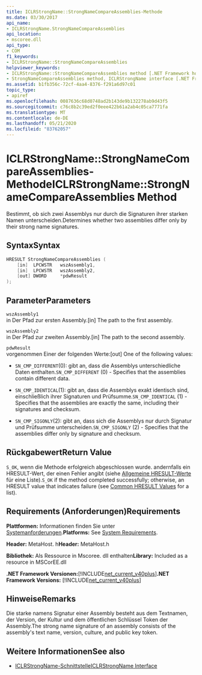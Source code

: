 ```yaml
---
title: ICLRStrongName::StrongNameCompareAssemblies-Methode
ms.date: 03/30/2017
api_name:
- ICLRStrongName.StrongNameCompareAssemblies
api_location:
- mscoree.dll
api_type:
- COM
f1_keywords:
- ICLRStrongName::StrongNameCompareAssemblies
helpviewer_keywords:
- ICLRStrongName::StrongNameCompareAssemblies method [.NET Framework hosting]
- StrongNameCompareAssemblies method, ICLRStrongName interface [.NET Framework hosting]
ms.assetid: b1fb356c-72cf-4aa4-8376-f291a6d97c01
topic_type:
- apiref
ms.openlocfilehash: 0087636c68d0748ad2b143de9b132278ab9d43f5
ms.sourcegitcommit: c76c8b2c39ed2f0eee422b61a2ab4c05ca7771fa
ms.translationtype: MT
ms.contentlocale: de-DE
ms.lasthandoff: 05/21/2020
ms.locfileid: "83762057"
---
```

# <a name="iclrstrongnamestrongnamecompareassemblies-method"></a><span data-ttu-id="7a049-102">ICLRStrongName::StrongNameCompareAssemblies-Methode</span><span class="sxs-lookup"><span data-stu-id="7a049-102">ICLRStrongName::StrongNameCompareAssemblies Method</span></span>
<span data-ttu-id="7a049-103">Bestimmt, ob sich zwei Assemblys nur durch die Signaturen ihrer starken Namen unterscheiden.</span><span class="sxs-lookup"><span data-stu-id="7a049-103">Determines whether two assemblies differ only by their strong name signatures.</span></span>  
  
## <a name="syntax"></a><span data-ttu-id="7a049-104">Syntax</span><span class="sxs-lookup"><span data-stu-id="7a049-104">Syntax</span></span>  
  
```cpp  
HRESULT StrongNameCompareAssemblies (  
    [in]  LPCWSTR   wszAssembly1,  
    [in]  LPCWSTR   wszAssembly2,  
    [out] DWORD     *pdwResult  
);  
```  
  
## <a name="parameters"></a><span data-ttu-id="7a049-105">Parameter</span><span class="sxs-lookup"><span data-stu-id="7a049-105">Parameters</span></span>  
 `wszAssembly1`  
 <span data-ttu-id="7a049-106">in Der Pfad zur ersten Assembly.</span><span class="sxs-lookup"><span data-stu-id="7a049-106">[in] The path to the first assembly.</span></span>  
  
 `wszAssembly2`  
 <span data-ttu-id="7a049-107">in Der Pfad zur zweiten Assembly.</span><span class="sxs-lookup"><span data-stu-id="7a049-107">[in] The path to the second assembly.</span></span>  
  
 `pdwResult`  
 <span data-ttu-id="7a049-108">vorgenommen Einer der folgenden Werte:</span><span class="sxs-lookup"><span data-stu-id="7a049-108">[out] One of the following values:</span></span>  
  
- <span data-ttu-id="7a049-109">`SN_CMP_DIFFERENT`(0): gibt an, dass die Assemblys unterschiedliche Daten enthalten.</span><span class="sxs-lookup"><span data-stu-id="7a049-109">`SN_CMP_DIFFERENT` (0) - Specifies that the assemblies contain different data.</span></span>  
  
- <span data-ttu-id="7a049-110">`SN_CMP_IDENTICAL`(1): gibt an, dass die Assemblys exakt identisch sind, einschließlich ihrer Signaturen und Prüfsumme.</span><span class="sxs-lookup"><span data-stu-id="7a049-110">`SN_CMP_IDENTICAL` (1) - Specifies that the assemblies are exactly the same, including their signatures and checksum.</span></span>  
  
- <span data-ttu-id="7a049-111">`SN_CMP_SIGONLY`(2): gibt an, dass sich die Assemblys nur durch Signatur und Prüfsumme unterscheiden.</span><span class="sxs-lookup"><span data-stu-id="7a049-111">`SN_CMP_SIGONLY` (2) - Specifies that the assemblies differ only by signature and checksum.</span></span>  
  
## <a name="return-value"></a><span data-ttu-id="7a049-112">Rückgabewert</span><span class="sxs-lookup"><span data-stu-id="7a049-112">Return Value</span></span>  
 <span data-ttu-id="7a049-113">`S_OK`, wenn die Methode erfolgreich abgeschlossen wurde. andernfalls ein HRESULT-Wert, der einen Fehler angibt (siehe [Allgemeine HRESULT-Werte](/windows/win32/seccrypto/common-hresult-values) für eine Liste).</span><span class="sxs-lookup"><span data-stu-id="7a049-113">`S_OK` if the method completed successfully; otherwise, an HRESULT value that indicates failure (see [Common HRESULT Values](/windows/win32/seccrypto/common-hresult-values) for a list).</span></span>  
  
## <a name="requirements"></a><span data-ttu-id="7a049-114">Requirements (Anforderungen)</span><span class="sxs-lookup"><span data-stu-id="7a049-114">Requirements</span></span>  
 <span data-ttu-id="7a049-115">**Plattformen:** Informationen finden Sie unter [Systemanforderungen](../../get-started/system-requirements.md).</span><span class="sxs-lookup"><span data-stu-id="7a049-115">**Platforms:** See [System Requirements](../../get-started/system-requirements.md).</span></span>  
  
 <span data-ttu-id="7a049-116">**Header:** MetaHost. h</span><span class="sxs-lookup"><span data-stu-id="7a049-116">**Header:** MetaHost.h</span></span>  
  
 <span data-ttu-id="7a049-117">**Bibliothek:** Als Ressource in Mscoree. dll enthalten</span><span class="sxs-lookup"><span data-stu-id="7a049-117">**Library:** Included as a resource in MSCorEE.dll</span></span>  
  
 <span data-ttu-id="7a049-118">**.NET Framework Versionen:**[!INCLUDE[net_current_v40plus](../../../../includes/net-current-v40plus-md.md)]</span><span class="sxs-lookup"><span data-stu-id="7a049-118">**.NET Framework Versions:** [!INCLUDE[net_current_v40plus](../../../../includes/net-current-v40plus-md.md)]</span></span>  
  
## <a name="remarks"></a><span data-ttu-id="7a049-119">Hinweise</span><span class="sxs-lookup"><span data-stu-id="7a049-119">Remarks</span></span>  
 <span data-ttu-id="7a049-120">Die starke namens Signatur einer Assembly besteht aus dem Textnamen, der Version, der Kultur und dem öffentlichen Schlüssel Token der Assembly.</span><span class="sxs-lookup"><span data-stu-id="7a049-120">The strong name signature of an assembly consists of the assembly's text name, version, culture, and public key token.</span></span>  
  
## <a name="see-also"></a><span data-ttu-id="7a049-121">Weitere Informationen</span><span class="sxs-lookup"><span data-stu-id="7a049-121">See also</span></span>

- [<span data-ttu-id="7a049-122">ICLRStrongName-Schnittstelle</span><span class="sxs-lookup"><span data-stu-id="7a049-122">ICLRStrongName Interface</span></span>](iclrstrongname-interface.md)
